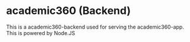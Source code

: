 # academic360 (Backend)

This is a academic360-backend used for serving the academic360-app. This is powered by Node.JS
